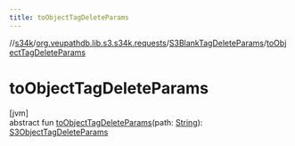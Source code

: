 ```yaml
---
title: toObjectTagDeleteParams
---
```

//[s34k](../../../index.html)/[org.veupathdb.lib.s3.s34k.requests](../index.html)/[S3BlankTagDeleteParams](index.html)/[toObjectTagDeleteParams](to-object-tag-delete-params.html)



# toObjectTagDeleteParams



[jvm]\
abstract fun [toObjectTagDeleteParams](to-object-tag-delete-params.html)(path: [String](https://kotlinlang.org/api/latest/jvm/stdlib/kotlin/-string/index.html)): [S3ObjectTagDeleteParams](../../org.veupathdb.lib.s3.s34k.requests.object/-s3-object-tag-delete-params/index.html)




